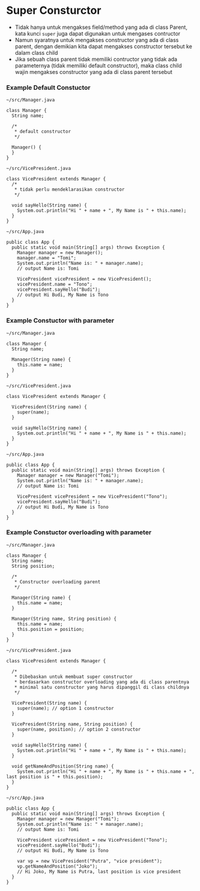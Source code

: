 # Super Consturctor

- Tidak hanya untuk mengakses field/method yang ada di class Parent, kata kunci ```super``` juga dapat digunakan untuk mengases contructor
- Namun syaratnya untuk mengakses constructor yang ada di class parent, dengan demikian kita dapat mengakses constructor tersebut ke dalam class child
- Jika sebuah class parent tidak memiliki contructor yang tidak ada parameternya (tidak memiliki default constructor), maka class child wajin mengakses constructor yang ada di class parent tersebut


### Example Default Constuctor

```
~/src/Manager.java

class Manager {
  String name;

  /*
   * default constructor
   */

  Manager() {
  }
}
```

```
~/src/VicePresident.java

class VicePresident extends Manager {
  /*
   * tidak perlu mendeklarasikan constructor
   */

  void sayHello(String name) {
    System.out.println("Hi " + name + ", My Name is " + this.name);
  }
}
```

```
~/src/App.java

public class App {
  public static void main(String[] args) throws Exception {
    Manager manager = new Manager();
    manager.name = "Tomi";
    System.out.println("Name is: " + manager.name);
    // output Name is: Tomi

    VicePresident vicePresident = new VicePresident();
    vicePresident.name = "Tono";
    vicePresident.sayHello("Budi");
    // output Hi Budi, My Name is Tono
  }
}
```


### Example Constuctor with parameter
```
~/src/Manager.java

class Manager {
  String name;

  Manager(String name) {
    this.name = name;
  }
}
```

```
~/src/VicePresident.java

class VicePresident extends Manager {

  VicePresident(String name) {
    super(name);
  }

  void sayHello(String name) {
    System.out.println("Hi " + name + ", My Name is " + this.name);
  }
}
```

```
~/src/App.java

public class App {
  public static void main(String[] args) throws Exception {
    Manager manager = new Manager("Tomi");
    System.out.println("Name is: " + manager.name);
    // output Name is: Tomi

    VicePresident vicePresident = new VicePresident("Tono");
    vicePresident.sayHello("Budi");
    // output Hi Budi, My Name is Tono
  }
}
```


### Example Constuctor overloading with parameter
```
~/src/Manager.java

class Manager {
  String name;
  String position;

  /*
   * Constructor overloading parent
   */

  Manager(String name) {
    this.name = name;
  }

  Manager(String name, String position) {
    this.name = name;
    this.position = position;
  }
}
```

```
~/src/VicePresident.java

class VicePresident extends Manager {

  /*
   * Dibebaskan untuk membuat super constructor
   * berdasarkan constructor overloading yang ada di class parentnya
   * minimal satu constructor yang harus dipanggil di class childnya
   */

  VicePresident(String name) {
    super(name); // option 1 constructor
  }

  VicePresident(String name, String position) {
    super(name, position); // option 2 constructor
  }

  void sayHello(String name) {
    System.out.println("Hi " + name + ", My Name is " + this.name);
  }

  void getNameAndPosition(String name) {
    System.out.println("Hi " + name + ", My Name is " + this.name + ", last position is " + this.position);
  }
}
```

```
~/src/App.java

public class App {
  public static void main(String[] args) throws Exception {
    Manager manager = new Manager("Tomi");
    System.out.println("Name is: " + manager.name);
    // output Name is: Tomi

    VicePresident vicePresident = new VicePresident("Tono");
    vicePresident.sayHello("Budi");
    // output Hi Budi, My Name is Tono

    var vp = new VicePresident("Putra", "vice president");
    vp.getNameAndPosition("Joko");
    // Hi Joko, My Name is Putra, last position is vice president
  }
}
```